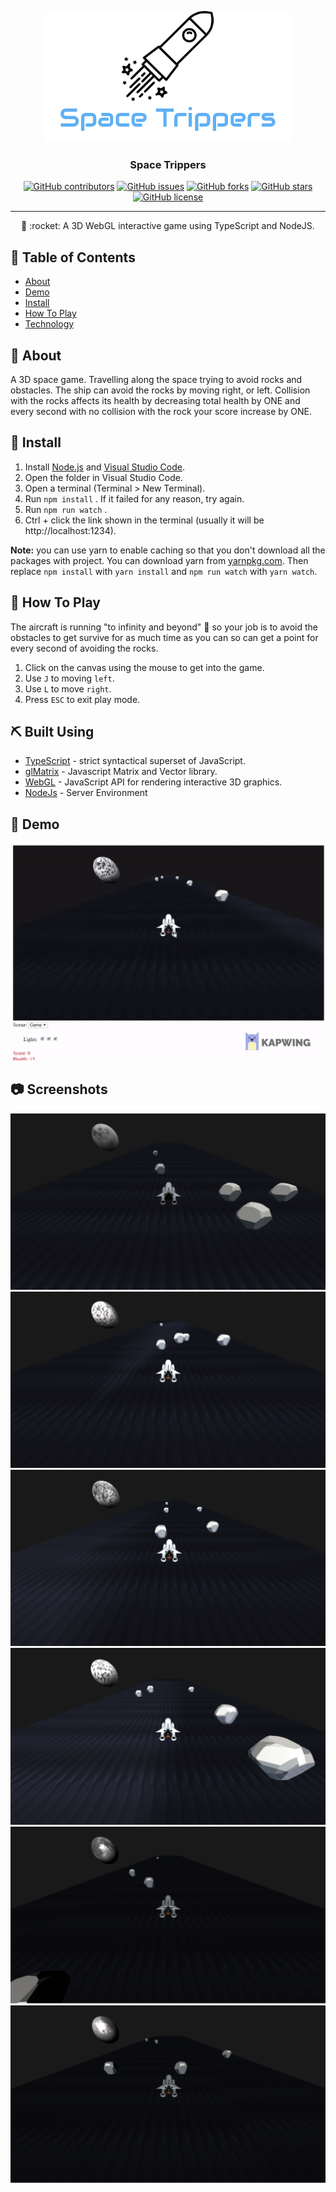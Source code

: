 <p align="center">
  <a href="" rel="noopener">
 <img width=400px height=210px src="https://github.com/AbdallahHemdan/SpaceTrippers/blob/master/demo/SpaceTrippers.png" alt="SpaceTrippers logo"></a>
</p>

<h3 align="center">Space Trippers</h3>

<div align="center">

[![GitHub contributors](https://img.shields.io/github/contributors/AbdallahHemdan/SpaceTrippers)](https://github.com/AbdallahHemdan/SpaceTrippers/contributors)
[![GitHub issues](https://img.shields.io/github/issues/AbdallahHemdan/SpaceTrippers)](https://github.com/AbdallahHemdan/SpaceTrippers/issues)
[![GitHub forks](https://img.shields.io/github/forks/AbdallahHemdan/SpaceTrippers)](https://github.com/AbdallahHemdan/SpaceTrippers/network)
[![GitHub stars](https://img.shields.io/github/stars/AbdallahHemdan/SpaceTrippers)](https://github.com/AbdallahHemdan/SpaceTrippers/stargazers)
[![GitHub license](https://img.shields.io/github/license/AbdallahHemdan/Sorting.Visualizer)](https://github.com/AbdallahHemdan/SpaceTrippers/blob/master/LICENSE)

</div>

---

<p align="center"> 🤖 :rocket: A 3D WebGL interactive game using TypeScript and NodeJS.
    <br> 
</p>

## 📝 Table of Contents
- [About](#about)
- [Demo](#demo)
- [Install](#Install)
- [How To Play](#play)
- [Technology](#tech)

## 🧐 About <a name = "about"></a>
A 3D space game. Travelling along the space trying to avoid rocks and obstacles. The ship can avoid the rocks by moving right, or left. Collision with the rocks affects its health by decreasing total health by ONE and every second with no collision with the rock your score increase by ONE.

## 🏁 Install <a name = "Install"></a>
1. Install [Node.js](https://nodejs.org/en/) and [Visual Studio Code](https://code.visualstudio.com/).
2. Open the folder in Visual Studio Code.
3. Open a terminal (Terminal > New Terminal).
4. Run `npm install` . If it failed for any reason, try again.
5. Run `npm run watch` .
6. Ctrl + click the link shown in the terminal (usually it will be http://localhost:1234).

**Note:** you can use yarn to enable caching so that you don't download all the packages with project. You can download yarn from [yarnpkg.com](https://yarnpkg.com/lang/en/). Then replace `npm install` with `yarn install` and `npm run watch` with `yarn watch`.

## 💭 How To Play <a name = "play"></a>
The aircraft is running "to infinity and beyond" :runner: so your job is to avoid the obstacles to get survive for as much time as you can so can get a point for every second of avoiding the rocks.
1. Click on the canvas using the mouse to get into the game.
2. Use ```J``` to moving ```left```.
3. Use ```L``` to move ```right```.
4. Press ```ESC``` to exit play mode.

## ⛏️ Built Using <a name = "tech"></a>
- [TypeScript](https://www.typescriptlang.org/) - strict syntactical superset of JavaScript.
- [glMatrix](http://glmatrix.net/) - Javascript Matrix and Vector library.
- [WebGL](https://get.webgl.org/) - JavaScript API for rendering interactive 3D graphics.
- [NodeJs](https://nodejs.org/en/) - Server Environment

## 🎥 Demo 
<div name = "demo" align="center" width=1189>

![GIFDemo](https://github.com/AbdallahHemdan/SpaceTrippers/blob/master/demo/demoGIF.gif)

</div>

## 📷 Screenshots 

<div name = "demo" align="center" width=1189>
  
![ImageDemo1](https://github.com/AbdallahHemdan/SpaceTrippers/blob/master/demo/demo-img-1.png)
![ImageDemo4](https://github.com/AbdallahHemdan/SpaceTrippers/blob/master/demo/demo-img-4.png)
![ImageDemo5](https://github.com/AbdallahHemdan/SpaceTrippers/blob/master/demo/demo-img-5.png)
![ImageDemo6](https://github.com/AbdallahHemdan/SpaceTrippers/blob/master/demo/demo-img-6.png)
![ImageDemo2](https://github.com/AbdallahHemdan/SpaceTrippers/blob/master/demo/demo-img-2.png)
![ImageDemo3](https://github.com/AbdallahHemdan/SpaceTrippers/blob/master/demo/demo-img-3.png)
 
</div>

